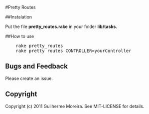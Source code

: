 #Pretty Routes

##Instalation

Put the file **pretty_routes.rake** in your folder **lib/tasks**.

##How to use

<pre>
	rake pretty_routes
	rake pretty_routes CONTROLLER=yourController 
</pre>

## Bugs and Feedback

Please create an issue.

## Copyright

Copyright (c) 2011 Guilherme Moreira. See MIT-LICENSE for details.